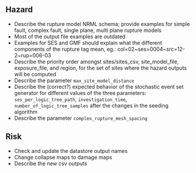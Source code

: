 Hazard
------

* Describe the rupture model NRML schema; provide examples for simple fault, 
  complex fault, single plane, multi plane rupture models
* Most of the output file examples are outdated
* Examples for SES and GMF should explain what the different components of
  the rupture tag mean, eg.: col=02~ses=0004~src=12-2~rup=006-03
* Describe the priority order amongst sites/sites_csv, site_model_file,
  exposure_file, and region, for the set of sites
  where the hazard outputs will be computed
* Describe the parameter `max_site_model_distance`
* Describe the (correct?) expected behavior of the stochastic event set
  generator for different values of the three parameters:
  `ses_per_logic_tree_path`, `investigation_time`, `number_of_logic_tree_samples`
  after the changes in the seeding algorithm
* Describe the parameter `complex_rupture_mesh_spacing`


Risk
----

* Check and update the datastore output names
* Change collapse maps to damage maps
* Describe the new csv outputs
